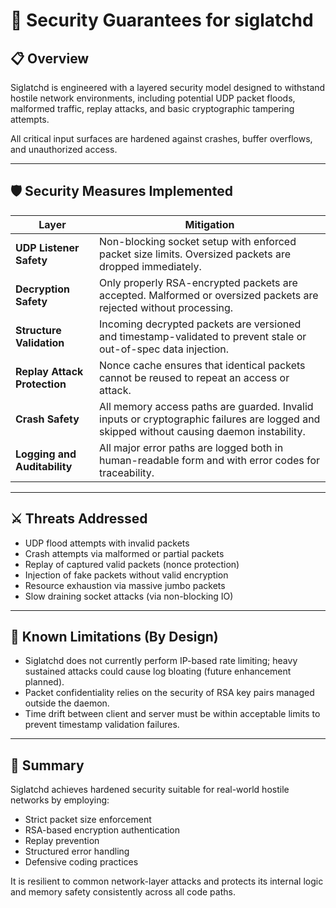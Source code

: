 # 🔐 Security Guarantees for **siglatchd**

## 📋 Overview

Siglatchd is engineered with a layered security model designed to withstand hostile network environments, including potential UDP packet floods, malformed traffic, replay attacks, and basic cryptographic tampering attempts.

All critical input surfaces are hardened against crashes, buffer overflows, and unauthorized access.

---

## 🛡️ Security Measures Implemented

| Layer | Mitigation |
|------|------------|
| **UDP Listener Safety** | Non-blocking socket setup with enforced packet size limits. Oversized packets are dropped immediately. |
| **Decryption Safety** | Only properly RSA-encrypted packets are accepted. Malformed or oversized packets are rejected without processing. |
| **Structure Validation** | Incoming decrypted packets are versioned and timestamp-validated to prevent stale or out-of-spec data injection. |
| **Replay Attack Protection** | Nonce cache ensures that identical packets cannot be reused to repeat an access or attack. |
| **Crash Safety** | All memory access paths are guarded. Invalid inputs or cryptographic failures are logged and skipped without causing daemon instability. |
| **Logging and Auditability** | All major error paths are logged both in human-readable form and with error codes for traceability. |

---

## ⚔️ Threats Addressed

- UDP flood attempts with invalid packets
- Crash attempts via malformed or partial packets
- Replay of captured valid packets (nonce protection)
- Injection of fake packets without valid encryption
- Resource exhaustion via massive jumbo packets
- Slow draining socket attacks (via non-blocking IO)

---

## 🎺 Known Limitations (By Design)

- Siglatchd does not currently perform IP-based rate limiting; heavy sustained attacks could cause log bloating (future enhancement planned).
- Packet confidentiality relies on the security of RSA key pairs managed outside the daemon.
- Time drift between client and server must be within acceptable limits to prevent timestamp validation failures.

---

## 🏯 Summary

Siglatchd achieves hardened security suitable for real-world hostile networks by employing:
- Strict packet size enforcement
- RSA-based encryption authentication
- Replay prevention
- Structured error handling
- Defensive coding practices

It is resilient to common network-layer attacks and protects its internal logic and memory safety consistently across all code paths.